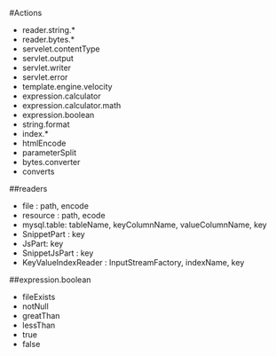 
#Actions
* reader.string.*
* reader.bytes.*
* servelet.contentType
* servlet.output
* servlet.writer
* servlet.error
* template.engine.velocity
* expression.calculator
* expression.calculator.math
* expression.boolean
* string.format
* index.*
* htmlEncode
* parameterSplit
* bytes.converter
* converts

##readers
* file : path, encode
* resource : path, ecode
* mysql.table: tableName, keyColumnName, valueColumnName, key
* SnippetPart : key
* JsPart: key
* SnippetJsPart : key
* KeyValueIndexReader : InputStreamFactory, indexName, key

##expression.boolean
* fileExists
* notNull
* greatThan
* lessThan
* true
* false


